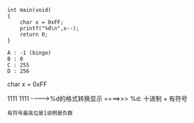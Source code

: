
```
int main(void)
{
	char x = 0xFF;
	printf("%d\n",x--);
	return 0;
}
```

```
A : -1 (bingo)
B : 0
C : 255
D : 256
```


char x = 0xFF

1111 1111 ---->%d的格式转换显示 ====>>> %d: 十进制 + 有符号

`有符号最高位是1说明是负数`

